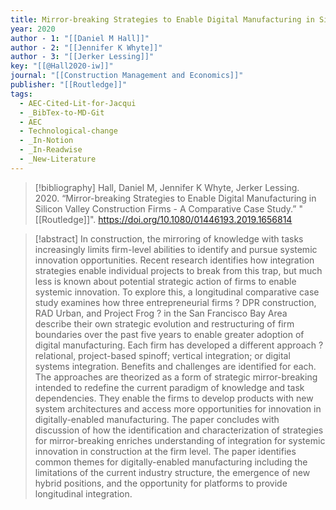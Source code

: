 ```yaml
---
title: Mirror-breaking Strategies to Enable Digital Manufacturing in Silicon Valley Construction Firms -  A Comparative Case Study
year: 2020
author - 1: "[[Daniel M Hall]]"
author - 2: "[[Jennifer K Whyte]]"
author - 3: "[[Jerker Lessing]]"
key: "[[@Hall2020-iw]]"
journal: "[[Construction Management and Economics]]"
publisher: "[[Routledge]]"
tags:
  - AEC-Cited-Lit-for-Jacqui
  - _BibTex-to-MD-Git
  - AEC
  - Technological-change
  - _In-Notion
  - _In-Readwise
  - _New-Literature
---
```


> [!bibliography]
> Hall, Daniel M, Jennifer K Whyte, Jerker Lessing. 2020. “Mirror-breaking Strategies to Enable Digital Manufacturing in Silicon Valley Construction Firms -  A Comparative Case Study.” "[[Routledge]]". https://doi.org/10.1080/01446193.2019.1656814

> [!abstract]
> In construction, the mirroring of knowledge with tasks increasingly limits firm-level abilities to identify and pursue systemic innovation opportunities. Recent research identifies how integration strategies enable individual projects to break from this trap, but much less is known about potential strategic action of firms to enable systemic innovation. To explore this, a longitudinal comparative case study examines how three entrepreneurial firms ? DPR construction, RAD Urban, and Project Frog ? in the San Francisco Bay Area describe their own strategic evolution and restructuring of firm boundaries over the past five years to enable greater adoption of digital manufacturing. Each firm has developed a different approach ? relational, project-based spinoff; vertical integration; or digital systems integration. Benefits and challenges are identified for each. The approaches are theorized as a form of strategic mirror-breaking intended to redefine the current paradigm of knowledge and task dependencies. They enable the firms to develop products with new system architectures and access more opportunities for innovation in digitally-enabled manufacturing. The paper concludes with discussion of how the identification and characterization of strategies for mirror-breaking enriches understanding of integration for systemic innovation in construction at the firm level. The paper identifies common themes for digitally-enabled manufacturing including the limitations of the current industry structure, the emergence of new hybrid positions, and the opportunity for platforms to provide longitudinal integration.